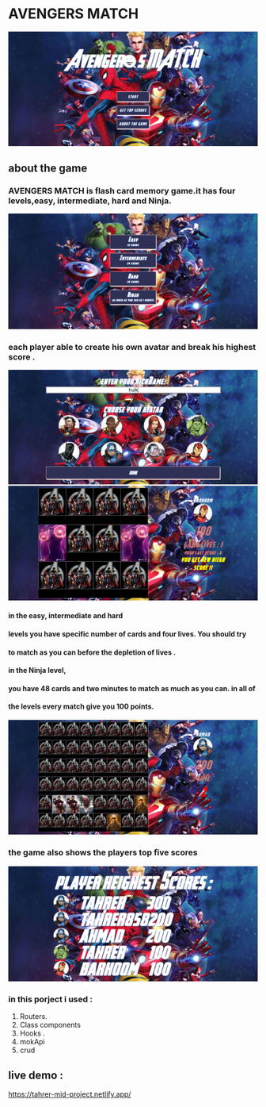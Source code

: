 # AVENGERS MATCH
![start](/src/assets/images/readme/start.png)
## about the game 
### AVENGERS MATCH is flash card memory game.it has four levels,easy, intermediate, hard and Ninja. 

![levels](/src/assets/images/readme/levels.png)
### each player able to create his own avatar and break his highest score .
![avatar](/src/assets/images/readme/avatar.png)  
![score](/src/assets/images/readme/lastScore.png)  



#### in the easy, intermediate and hard
#### levels you have specific number of cards and four lives. You should try
#### to match as you can before the depletion of lives .
#### in the Ninja level,
#### you have 48 cards and two minutes to match as much as you can. in all of
#### the levels every match give you 100 points.
![ninja](/src/assets/images/readme/ninja.png) 

### the game also shows the players top five scores 
  ![topScores](/src/assets/images/readme/topScores.png) 


 

### in this porject i used  :
1.	Routers. 
2.	Class components 
3.	Hooks .
4.	mokApi
5.	crud

## live demo :
https://tahrer-mid-project.netlify.app/

